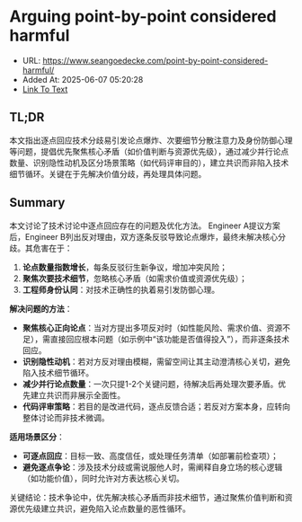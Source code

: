 # Arguing point-by-point considered harmful
- URL: https://www.seangoedecke.com/point-by-point-considered-harmful/
- Added At: 2025-06-07 05:20:28
- [Link To Text](2025-06-07-arguing-point-by-point-considered-harmful_raw.md)

## TL;DR


本文指出逐点回应技术分歧易引发论点爆炸、次要细节分散注意力及身份防御心理等问题，提倡优先聚焦核心矛盾（如价值判断与资源优先级），通过减少并行论点数量、识别隐性动机及区分场景策略（如代码评审目的），建立共识而非陷入技术细节循环。关键在于先解决价值分歧，再处理具体问题。

## Summary


本文讨论了技术讨论中逐点回应存在的问题及优化方法。 Engineer A提议方案后，Engineer B列出反对理由，双方逐条反驳导致论点爆炸，最终未解决核心分歧。其危害在于：  
1. **论点数量指数增长**，每条反驳衍生新争议，增加冲突风险；  
2. **聚焦次要技术细节**，忽略核心矛盾（如需求价值或资源优先级）；  
3. **工程师身份认同**：对技术正确性的执着易引发防御心理。  

**解决问题的方法**：  
- **聚焦核心正向论点**：当对方提出多项反对时（如性能风险、需求价值、资源不足），需直接回应根本问题（如示例中“该功能是否值得投入”），而非逐条技术回应。  
- **识别隐性动机**：若对方反对理由模糊，需留空间让其主动澄清核心关切，避免陷入技术细节循环。  
- **减少并行论点数量**：一次只提1-2个关键问题，待解决后再处理次要矛盾。优先建立共识而非展示全面性。  
- **代码评审策略**：若目的是改进代码，逐点反馈合适；若反对方案本身，应转向整体讨论而非技术微调。  

**适用场景区分**：  
- **可逐点回应**：目标一致、高度信任，或处理任务清单（如部署前检查项）；  
- **避免逐点争论**：涉及技术分歧或需说服他人时，需阐释自身立场的核心逻辑（如功能价值），同时允许对方表达核心关切。  

关键结论：技术争论中，优先解决核心矛盾而非技术细节，通过聚焦价值判断和资源优先级建立共识，避免陷入论点数量的恶性循环。

